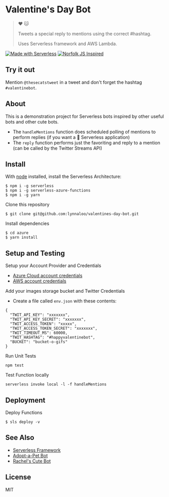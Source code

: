 # Valentine's Day Bot

> :heart: :cat:
>
> Tweets a special reply to mentions using the correct #hashtag.
>
> Uses Serverless framework and AWS Lambda.

[![Made with Serverless](https://img.shields.io/badge/serverless-⚡-yellow.svg?style=flat-square)](https://serverless.io)
[![Norfolk JS Inspired](https://img.shields.io/badge/NorfolkJS-inspired-f3df49.svg?style=flat-square)](https://norfolkjs.org)

## Try it out

Mention `@thesecatstweet` in a tweet and don't forget the hashtag `#valentinebot`.

## About

This is a demonstration project for Serverless bots inspired by other useful bots
and other cute bots.

*   The `handleMentions` function does scheduled polling of mentions to perform replies
    (if you want a :100: Serverless application)
*   The `reply` function performs just the favoriting and reply to a mention
    (can be called by the Twitter Streams API)

## Install

With [node](https://nodejs.org/) installed, install the Serverless Architecture:

```
$ npm i -g serverless
$ npm i -g serverless-azure-functions
$ npm i -g yarn
```

Clone this repository

```
$ git clone git@github.com:lynnaloo/valentines-day-bot.git
```

Install dependencies 

```
$ cd azure
$ yarn install
```

## Setup and Testing

Setup your Account Provider and Credentials
*   [Azure Cloud account credentials](https://serverless.com/framework/docs/providers/azure/guide/credentials/) 
*   [AWS account credentials](https://serverless.com/framework/docs/providers/aws/guide/credentials)

Add your images storage bucket and Twitter Credentials

* Create a file called `env.json` with these contents:

```
{
  "TWIT_API_KEY": "xxxxxxx",
  "TWIT_API_KEY_SECRET": "xxxxxxx",
  "TWIT_ACCESS_TOKEN": "xxxxx",
  "TWIT_ACCESS_TOKEN_SECRET": "xxxxxxx",
  "TWIT_TIMEOUT_MS": 60000,
  "TWIT_HASHTAG": "#happyvalentinebot",
  "BUCKET": "bucket-o-gifs"
}
```

Run Unit Tests

```
npm test
```

Test Function locally

```
serverless invoke local -l -f handleMentions
```

## Deployment

Deploy Functions

```
$ sls deploy -v
```

## See Also

*   [Serverless Framework](http://www.serverless.com)
*   [Adopt-a-Pet Bot](https://github.com/lynnaloo/adoptable-pet-bot)
*   [Rachel's Cute Bot](https://github.com/rachelnicole/magicalncute)

## License

MIT
